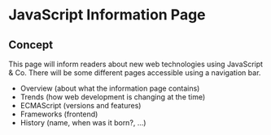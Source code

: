 # JavaScript Information Page

## Concept

This page will inform readers about new web technologies using JavaScript & Co.
There will be some different pages accessible using a navigation bar.

* Overview (about what the information page contains)
* Trends (how web development is changing at the time)
* ECMAScript (versions and features)
* Frameworks (frontend)
* History (name, when was it born?, ...)
